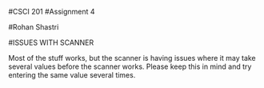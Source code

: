 #CSCI 201
#Assignment 4

#Rohan Shastri


#ISSUES WITH SCANNER

Most of the stuff works, but the scanner is having issues where it may take several values before the scanner works. Please keep this in mind and try entering the same value several times.